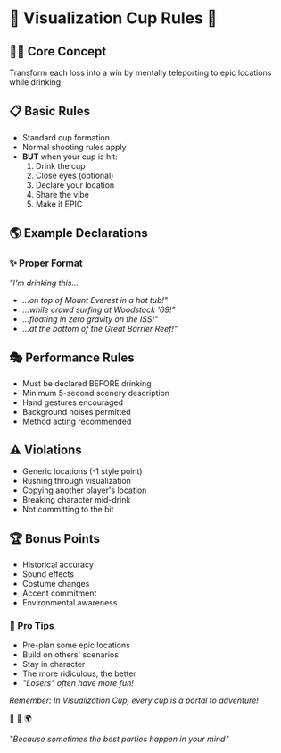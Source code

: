 # 🌈 Visualization Cup Rules 🌈

## 🧘‍♂️ Core Concept
Transform each loss into a win by mentally teleporting to epic locations while drinking!

## 📋 Basic Rules
- Standard cup formation
- Normal shooting rules apply
- **BUT** when your cup is hit:
  1. Drink the cup
  2. Close eyes (optional)
  3. Declare your location
  4. Share the vibe
  5. Make it EPIC

## 🌎 Example Declarations

### ✨ Proper Format
*"I'm drinking this...*
- *...on top of Mount Everest in a hot tub!"*
- *...while crowd surfing at Woodstock '69!"*
- *...floating in zero gravity on the ISS!"*
- *...at the bottom of the Great Barrier Reef!"*

## 🎭 Performance Rules
- Must be declared BEFORE drinking
- Minimum 5-second scenery description
- Hand gestures encouraged
- Background noises permitted
- Method acting recommended

## ⚠️ Violations
- Generic locations (-1 style point)
- Rushing through visualization
- Copying another player's location
- Breaking character mid-drink
- Not committing to the bit

## 🏆 Bonus Points
- Historical accuracy
- Sound effects
- Costume changes
- Accent commitment
- Environmental awareness

### 💭 Pro Tips
- Pre-plan some epic locations
- Build on others' scenarios
- Stay in character
- The more ridiculous, the better
- *"Losers" often have more fun!*

*Remember: In Visualization Cup, every cup is a portal to adventure!* 

🌈 🎯 🌍

*"Because sometimes the best parties happen in your mind"*